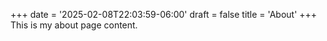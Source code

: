 +++
date = '2025-02-08T22:03:59-06:00'
draft = false
title = 'About'
+++
This is my about page content.